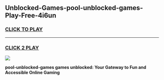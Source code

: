 
## Unblocked-Games-pool-unblocked-games-Play-Free-4i6un
<h3>
<a href="https://premium76.site?title=pool-unblocked-games&ref=17A">CLICK TO PLAY</a></h3>
<hr>

<h3>
<a href="https://premium76.site?title=pool-unblocked-games&ref=17A">CLICK 2 PLAY</a>
  
</h3>

<a href="https://premium76.site?title=pool-unblocked-games&ref=17A"><img src="https://clearcache.store/games.png"></a>


**pool-unblocked-games games unblocked: Your Gateway to Fun and Accessible Online Gaming**
